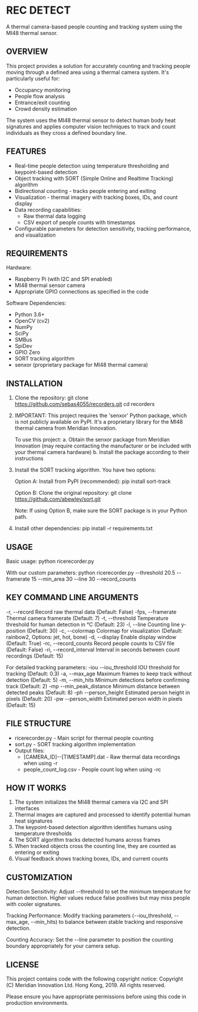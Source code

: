 REC DETECT
====================

A thermal camera-based people counting and tracking system using the MI48 thermal sensor.

OVERVIEW
--------
This project provides a solution for accurately counting and tracking people moving through a defined area using a thermal camera system. It's particularly useful for:

- Occupancy monitoring
- People flow analysis
- Entrance/exit counting
- Crowd density estimation

The system uses the MI48 thermal sensor to detect human body heat signatures and applies computer vision techniques to track and count individuals as they cross a defined boundary line.

FEATURES
--------
- Real-time people detection using temperature thresholding and keypoint-based detection
- Object tracking with SORT (Simple Online and Realtime Tracking) algorithm
- Bidirectional counting - tracks people entering and exiting
- Visualization - thermal imagery with tracking boxes, IDs, and count display
- Data recording capabilities:
  * Raw thermal data logging
  * CSV export of people counts with timestamps
- Configurable parameters for detection sensitivity, tracking performance, and visualization

REQUIREMENTS
-----------
Hardware:
- Raspberry Pi (with I2C and SPI enabled)
- MI48 thermal sensor camera
- Appropriate GPIO connections as specified in the code

Software Dependencies:
- Python 3.6+
- OpenCV (cv2)
- NumPy
- SciPy
- SMBus
- SpiDev
- GPIO Zero
- SORT tracking algorithm
- senxor (proprietary package for MI48 thermal camera)

INSTALLATION
-----------
1. Clone the repository:
   git clone https://github.com/sebas4055/recorders.git
   cd recorders

2. IMPORTANT: This project requires the 'senxor' Python package, which is not publicly 
   available on PyPI. It's a proprietary library for the MI48 thermal camera 
   from Meridian Innovation.

   To use this project:
   a. Obtain the senxor package from Meridian Innovation (may require contacting 
      the manufacturer or be included with your thermal camera hardware)
   b. Install the package according to their instructions

3. Install the SORT tracking algorithm. You have two options:
   
   Option A: Install from PyPI (recommended):
   pip install sort-track
   
   Option B: Clone the original repository:
   git clone https://github.com/abewley/sort.git
   
   Note: If using Option B, make sure the SORT package is in your Python path.

4. Install other dependencies:
   pip install -r requirements.txt

USAGE
-----
Basic usage:
python ricerecorder.py

With our custom parameters:
python ricerecorder.py --threshold 20.5 --framerate 15 --min_area 30 --line 30 --record_counts

KEY COMMAND LINE ARGUMENTS
-------------------------
-r, --record           Record raw thermal data (Default: False)
-fps, --framerate      Thermal camera framerate (Default: 7)
-t, --threshold        Temperature threshold for human detection in °C (Default: 23)
-l, --line             Counting line y-position (Default: 30)
-c, --colormap         Colormap for visualization (Default: rainbow2, Options: jet, hot, bone)
-d, --display          Enable display window (Default: True)
-rc, --record_counts   Record people counts to CSV file (Default: False)
-ri, --record_interval Interval in seconds between count recordings (Default: 15)

For detailed tracking parameters:
-iou --iou_threshold      IOU threshold for tracking (Default: 0.3)
-a, --max_age             Maximum frames to keep track without detection (Default: 5)
-m, --min_hits            Minimum detections before confirming track (Default: 2)
-mp --min_peak_distance   Minimum distance between detected peaks (Default: 8)
-ph --person_height       Estimated person height in pixels (Default: 20)
-pw --person_width        Estimated person width in pixels (Default: 15)

FILE STRUCTURE
-------------
- ricerecorder.py - Main script for thermal people counting
- sort.py - SORT tracking algorithm implementation
- Output files:
  * [CAMERA_ID]--[TIMESTAMP].dat - Raw thermal data recordings when using -r
  * people_count_log.csv - People count log when using -rc

HOW IT WORKS
-----------
1. The system initializes the MI48 thermal camera via I2C and SPI interfaces
2. Thermal images are captured and processed to identify potential human heat signatures
3. The keypoint-based detection algorithm identifies humans using temperature thresholds
4. The SORT algorithm tracks detected humans across frames
5. When tracked objects cross the counting line, they are counted as entering or exiting
6. Visual feedback shows tracking boxes, IDs, and current counts

CUSTOMIZATION
------------
Detection Sensitivity:
Adjust --threshold to set the minimum temperature for human detection. Higher values reduce false positives but may miss people with cooler signatures.

Tracking Performance:
Modify tracking parameters (--iou_threshold, --max_age, --min_hits) to balance between stable tracking and responsive detection.

Counting Accuracy:
Set the --line parameter to position the counting boundary appropriately for your camera setup.

LICENSE
-------
This project contains code with the following copyright notice:
Copyright (C) Meridian Innovation Ltd. Hong Kong, 2019. All rights reserved.

Please ensure you have appropriate permissions before using this code in production environments.
